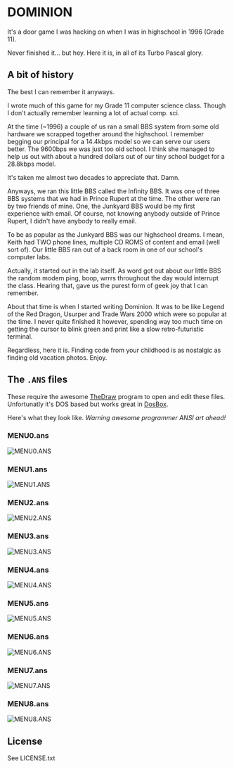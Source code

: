 # DOMINION

It's a door game I was hacking on when I was in highschool in 1996 (Grade 11).

Never finished it... but hey. Here it is, in all of its Turbo Pascal glory.

## A bit of history

The best I can remember it anyways. 

I wrote much of this game for my Grade 11 computer science class. Though I don't actually remember learning
a lot of actual comp. sci. 

At the time (~1996) a couple of us ran a small BBS system from some old hardware we scrapped 
together around the highschool. I remember begging our principal for a 14.4kbps model so we can serve our users
better. The 9600bps we was just too old school. I think she managed to help us out with about a hundred
dollars out of our tiny school budget for a 28.8kbps model. 

It's taken me almost two decades to appreciate that. Damn. 

Anyways, we ran this little BBS called the Infinity BBS. It was one of three BBS systems
that we had in Prince Rupert at the time. The other were ran by two friends of mine. One, 
the Junkyard BBS would be my first experience with email. Of course, not knowing
anybody outside of Prince Rupert, I didn't have anybody to really email. 

To be as popular as the Junkyard BBS was our highschool dreams. I mean, Keith had TWO 
phone lines, multiple CD ROMS of content and email (well sort of). Our little BBS
ran out of a back room in one of our school's computer labs. 

Actually, it started out in the lab itself. As word got out about our little BBS
the random modem ping, boop, wrrrs throughout the day would interrupt the class. 
Hearing that, gave us the purest form of geek joy that I can remember. 

About that time is when I started writing Dominion. It was to be like Legend of the
Red Dragon, Usurper and Trade Wars 2000 which were so popular at the time. I never
quite finished it however, spending way too much time on getting the cursor to 
blink green and print like a slow retro-futuristic terminal. 

Regardless, here it is. Finding code from your childhood is as nostalgic as 
finding old vacation photos. Enjoy. 

## The `.ANS` files

These require the awesome [TheDraw](http://en.wikipedia.org/wiki/TheDraw) program to open and 
edit these files. Unfortunatly it's DOS based but works great in [DosBox](http://www.dosbox.com/). 

Here's what they look like. _Warning awesome programmer ANSI art ahead!_

### MENU0.ans
![MENU0.ANS](https://raw.github.com/mostlygeek/dominion/master/screenshots/menu0.png)

### MENU1.ans
![MENU1.ANS](https://raw.github.com/mostlygeek/dominion/master/screenshots/menu1.png)

### MENU2.ans
![MENU2.ANS](https://raw.github.com/mostlygeek/dominion/master/screenshots/menu2.png)

### MENU3.ans
![MENU3.ANS](https://raw.github.com/mostlygeek/dominion/master/screenshots/menu3.png)

### MENU4.ans
![MENU4.ANS](https://raw.github.com/mostlygeek/dominion/master/screenshots/menu4.png)

### MENU5.ans
![MENU5.ANS](https://raw.github.com/mostlygeek/dominion/master/screenshots/menu5.png)

### MENU6.ans
![MENU6.ANS](https://raw.github.com/mostlygeek/dominion/master/screenshots/menu6.png)

### MENU7.ans
![MENU7.ANS](https://raw.github.com/mostlygeek/dominion/master/screenshots/menu7.png)

### MENU8.ans
![MENU8.ANS](https://raw.github.com/mostlygeek/dominion/master/screenshots/menu8.png)

## License

See LICENSE.txt
